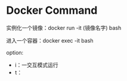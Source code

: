 # Docker Command

实例化一个镜像：docker run -it (镜像名字)  bash

进入一个容器：docker exec -it bash

option: 

- i：一交互模式运行
- t：